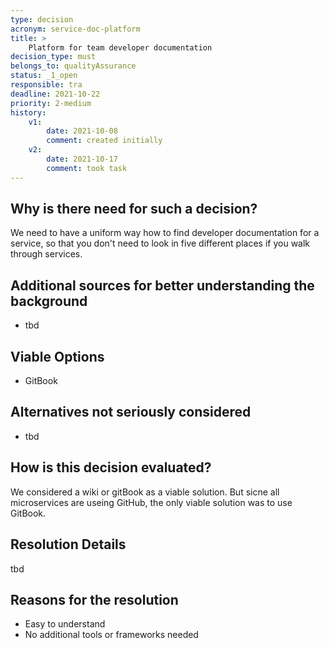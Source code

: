```yaml
---
type: decision
acronym: service-doc-platform
title: >
    Platform for team developer documentation
decision_type: must
belongs_to: qualityAssurance
status: _1_open
responsible: tra
deadline: 2021-10-22
priority: 2-medium
history:
    v1:
        date: 2021-10-08
        comment: created initially 
    v2: 
        date: 2021-10-17
        comment: took task      
---
```


## Why is there need for such a decision?

We need to have a uniform way how to find developer documentation for a service, so that you don't need to
look in five different places if you walk through services. 

## Additional sources for better understanding the background

* tbd

## Viable Options

<ul>
<li>GitBook</li>
</ul>


## Alternatives not seriously considered

* tbd


## How is this decision evaluated?

We considered a wiki or gitBook as a viable solution. But sicne all microservices are useing GitHub, the only viable solution was to use GitBook.
 
## Resolution Details

tbd

## Reasons for the resolution

<ul>
<li>Easy to understand</li>
<li>No additional tools or frameworks needed</li>
</ul>

